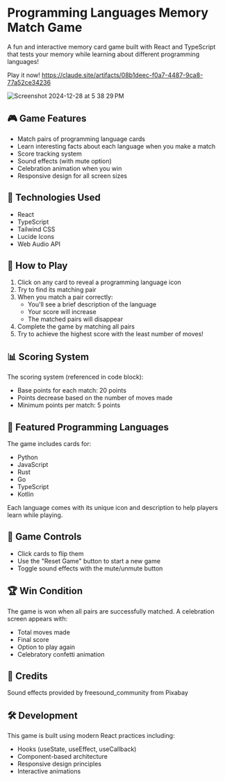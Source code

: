 # Programming Languages Memory Match Game

A fun and interactive memory card game built with React and TypeScript that tests your memory while learning about different programming languages!

Play it now! https://claude.site/artifacts/08b1deec-f0a7-4487-9ca8-77a52ce34236

![Screenshot 2024-12-28 at 5 38 29 PM](https://github.com/user-attachments/assets/e6995252-130b-41da-9961-d4bfb9dfaa23)


## 🎮 Game Features

- Match pairs of programming language cards
- Learn interesting facts about each language when you make a match
- Score tracking system
- Sound effects (with mute option)
- Celebration animation when you win
- Responsive design for all screen sizes

## 🚀 Technologies Used

- React
- TypeScript
- Tailwind CSS
- Lucide Icons
- Web Audio API

## 🎯 How to Play

1. Click on any card to reveal a programming language icon
2. Try to find its matching pair
3. When you match a pair correctly:
   - You'll see a brief description of the language
   - Your score will increase
   - The matched pairs will disappear
4. Complete the game by matching all pairs
5. Try to achieve the highest score with the least number of moves!

## 📊 Scoring System

The scoring system (referenced in code block):

- Base points for each match: 20 points
- Points decrease based on the number of moves made
- Minimum points per match: 5 points

## 🎨 Featured Programming Languages

The game includes cards for:
- Python
- JavaScript
- Rust
- Go
- TypeScript
- Kotlin

Each language comes with its unique icon and description to help players learn while playing.

## 🔄 Game Controls

- Click cards to flip them
- Use the "Reset Game" button to start a new game
- Toggle sound effects with the mute/unmute button

## 🏆 Win Condition

The game is won when all pairs are successfully matched. A celebration screen appears with:
- Total moves made
- Final score
- Option to play again
- Celebratory confetti animation

## 🎵 Credits

Sound effects provided by freesound_community from Pixabay

## 🛠️ Development

This game is built using modern React practices including:
- Hooks (useState, useEffect, useCallback)
- Component-based architecture
- Responsive design principles
- Interactive animations
